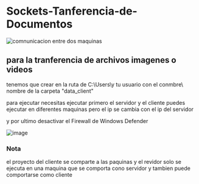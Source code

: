 # Sockets-Tanferencia-de-Documentos

![comnunicacion entre dos maquinas ](https://github.com/user-attachments/assets/23f0d834-a190-41f2-91f8-a54cf5611a8a)

## para la tranferencia de archivos imagenes o videos

tenemos que crear en la ruta de C:\Users\y tu usuario con el conmbre\ 
nombre de la carpeta 
"data_client"

para ejecutar necesitas ejecutar primero el servidor y el cliente puedes ejecutar en diferentes maquinas pero el ip se cambia con el ip del servidor

y por ultimo desactivar el Firewall de Windows Defender

![image](https://github.com/user-attachments/assets/935b70d2-383a-4669-8b8d-f811fb93d9cb)

### Nota
el proyecto del cliente se comparte a las paquinas y el revidor solo se ejecuta en una maquina que se comporta cono servidor y tambien puede comportarse como cliente 
